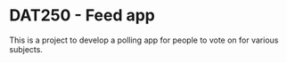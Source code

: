 # DAT250 - Feed app

This is a project to develop a polling app for people to vote on for various subjects.
